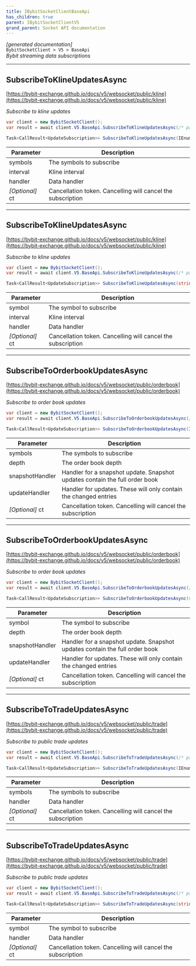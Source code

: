 ```yaml
---
title: IBybitSocketClientBaseApi
has_children: true
parent: IBybitSocketClientV5
grand_parent: Socket API documentation
---
```

*[generated documentation]*  
`BybitSocketClient > V5 > BaseApi`  
*Bybit streaming data subscriptions*
  

***

## SubscribeToKlineUpdatesAsync  

[https://bybit-exchange.github.io/docs/v5/websocket/public/kline](https://bybit-exchange.github.io/docs/v5/websocket/public/kline)  
<p>

*Subscribe to kline updates*  

```csharp  
var client = new BybitSocketClient();  
var result = await client.V5.BaseApi.SubscribeToKlineUpdatesAsync(/* parameters */);  
```  

```csharp  
Task<CallResult<UpdateSubscription>> SubscribeToKlineUpdatesAsync(IEnumerable<string> symbols, KlineInterval interval, Action<DataEvent<IEnumerable<BybitKlineUpdate>>> handler, CancellationToken ct = default);  
```  

|Parameter|Description|
|---|---|
|symbols|The symbols to subscribe|
|interval|Kline interval|
|handler|Data handler|
|_[Optional]_ ct|Cancellation token. Cancelling will cancel the subscription|

</p>

***

## SubscribeToKlineUpdatesAsync  

[https://bybit-exchange.github.io/docs/v5/websocket/public/kline](https://bybit-exchange.github.io/docs/v5/websocket/public/kline)  
<p>

*Subscribe to kline updates*  

```csharp  
var client = new BybitSocketClient();  
var result = await client.V5.BaseApi.SubscribeToKlineUpdatesAsync(/* parameters */);  
```  

```csharp  
Task<CallResult<UpdateSubscription>> SubscribeToKlineUpdatesAsync(string symbol, KlineInterval interval, Action<DataEvent<IEnumerable<BybitKlineUpdate>>> handler, CancellationToken ct = default);  
```  

|Parameter|Description|
|---|---|
|symbol|The symbol to subscribe|
|interval|Kline interval|
|handler|Data handler|
|_[Optional]_ ct|Cancellation token. Cancelling will cancel the subscription|

</p>

***

## SubscribeToOrderbookUpdatesAsync  

[https://bybit-exchange.github.io/docs/v5/websocket/public/orderbook](https://bybit-exchange.github.io/docs/v5/websocket/public/orderbook)  
<p>

*Subscribe to order book updates*  

```csharp  
var client = new BybitSocketClient();  
var result = await client.V5.BaseApi.SubscribeToOrderbookUpdatesAsync(/* parameters */);  
```  

```csharp  
Task<CallResult<UpdateSubscription>> SubscribeToOrderbookUpdatesAsync(IEnumerable<string> symbols, int depth, Action<DataEvent<BybitOrderbook>> snapshotHandler, Action<DataEvent<BybitOrderbook>> updateHandler, CancellationToken ct = default);  
```  

|Parameter|Description|
|---|---|
|symbols|The symbols to subscribe|
|depth|The order book depth|
|snapshotHandler|Handler for a snapshot update. Snapshot updates contain the full order book|
|updateHandler|Handler for updates. These will only contain the changed entries|
|_[Optional]_ ct|Cancellation token. Cancelling will cancel the subscription|

</p>

***

## SubscribeToOrderbookUpdatesAsync  

[https://bybit-exchange.github.io/docs/v5/websocket/public/orderbook](https://bybit-exchange.github.io/docs/v5/websocket/public/orderbook)  
<p>

*Subscribe to order book updates*  

```csharp  
var client = new BybitSocketClient();  
var result = await client.V5.BaseApi.SubscribeToOrderbookUpdatesAsync(/* parameters */);  
```  

```csharp  
Task<CallResult<UpdateSubscription>> SubscribeToOrderbookUpdatesAsync(string symbol, int depth, Action<DataEvent<BybitOrderbook>> snapshotHandler, Action<DataEvent<BybitOrderbook>> updateHandler, CancellationToken ct = default);  
```  

|Parameter|Description|
|---|---|
|symbol|The symbol to subscribe|
|depth|The order book depth|
|snapshotHandler|Handler for a snapshot update. Snapshot updates contain the full order book|
|updateHandler|Handler for updates. These will only contain the changed entries|
|_[Optional]_ ct|Cancellation token. Cancelling will cancel the subscription|

</p>

***

## SubscribeToTradeUpdatesAsync  

[https://bybit-exchange.github.io/docs/v5/websocket/public/trade](https://bybit-exchange.github.io/docs/v5/websocket/public/trade)  
<p>

*Subscribe to public trade updates*  

```csharp  
var client = new BybitSocketClient();  
var result = await client.V5.BaseApi.SubscribeToTradeUpdatesAsync(/* parameters */);  
```  

```csharp  
Task<CallResult<UpdateSubscription>> SubscribeToTradeUpdatesAsync(IEnumerable<string> symbols, Action<DataEvent<IEnumerable<BybitTrade>>> handler, CancellationToken ct = default);  
```  

|Parameter|Description|
|---|---|
|symbols|The symbols to subscribe|
|handler|Data handler|
|_[Optional]_ ct|Cancellation token. Cancelling will cancel the subscription|

</p>

***

## SubscribeToTradeUpdatesAsync  

[https://bybit-exchange.github.io/docs/v5/websocket/public/trade](https://bybit-exchange.github.io/docs/v5/websocket/public/trade)  
<p>

*Subscribe to public trade updates*  

```csharp  
var client = new BybitSocketClient();  
var result = await client.V5.BaseApi.SubscribeToTradeUpdatesAsync(/* parameters */);  
```  

```csharp  
Task<CallResult<UpdateSubscription>> SubscribeToTradeUpdatesAsync(string symbol, Action<DataEvent<IEnumerable<BybitTrade>>> handler, CancellationToken ct = default);  
```  

|Parameter|Description|
|---|---|
|symbol|The symbol to subscribe|
|handler|Data handler|
|_[Optional]_ ct|Cancellation token. Cancelling will cancel the subscription|

</p>
